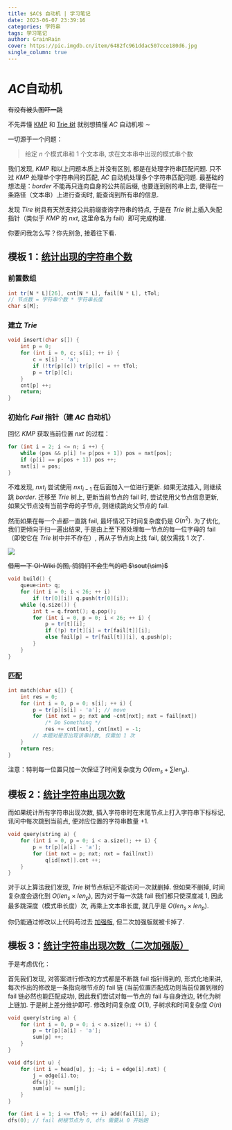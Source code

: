 ```yaml
---
title: $AC$ 自动机 | 学习笔记
date: 2023-06-07 23:39:16
categories: 字符串
tags: 学习笔记
author: GrainRain
cover: https://pic.imgdb.cn/item/6482fc961ddac507cce180d6.jpg
single_column: true
---
```


# $AC$自动机

~~有没有被头图吓一跳~~

不先弄懂 [KMP](https://grainrain.site/2022/10/14/KMP/) 和 [Trie 树](https://grainrain.site/2022/11/11/Trie/) 就别想搞懂 $AC$ 自动机啦 $\sim$

一切源于一个问题：

> 给定 $n$ 个模式串和 $1$ 个文本串, 求在文本串中出现的模式串个数

我们发现, $KMP$ 和以上问题本质上并没有区别, 都是在处理字符串匹配问题. 只不过 $KMP$ 处理单个字符串间的匹配, $AC$ 自动机处理多个字符串匹配问题. 最基础的想法是：$border$ 不能再只连向自身的公共前后缀, 也要连到别的串上去, 使得在一条路径（文本串）上进行查询时, 能查询到所有串的信息. 

发现 $Tire$ 树具有天然支持公共前缀查询字符串的特点, 于是在 $Trie$ 树上插入失配指针（类似于 $KMP$ 的 $nxt$, 这里命名为 $\text{fail}$）即可完成构建. 

你要问我怎么写？你先别急, 接着往下看. 

## 模板 $1$：[统计出现的字符串个数](https://www.luogu.com.cn/problem/P3808)

### 前置数组

```cpp
int tr[N * L][26], cnt[N * L], fail[N * L], tTol;
// 节点数 = 字符串个数 * 字符串长度 
char s[M];
```

### 建立 $Trie$

```cpp
void insert(char s[]) {
    int p = 0;
    for (int i = 0, c; s[i]; ++ i) {
        c = s[i] - 'a';
        if (!tr[p][c]) tr[p][c] = ++ tTol;
        p = tr[p][c];
    }
    cnt[p] ++;
    return;
}
```

### 初始化 $Fail$ 指针（建 $AC$ 自动机）

回忆 $KMP$ 获取当前位置 $nxt$ 的过程：

```cpp
for (int i = 2; i <= n; i ++) {
	while (pos && p[i] != p[pos + 1]) pos = nxt[pos];
	if (p[i] == p[pos + 1]) pos ++;
	nxt[i] = pos;
}
```

不难发现, $nxt_i$ 尝试使用 $nxt_{i - 1}$ 在后面加入一位进行更新. 如果无法插入, 则继续跳 $border$. 迁移至 $Trie$ 树上, 更新当前节点的 $\text{fail}$ 时, 尝试使用父节点信息更新, 如果父节点没有当前字母的子节点, 则继续跳向父节点的 $\text{fail}$. 

然而如果在每一个点都一直跳 $\text{fail}$, 最坏情况下时间复杂度仍是 $O(n^2)$. 为了优化, 我们更倾向于扫一遍出结果, 于是由上至下预处理每一节点的每一位字母的 $\text{fail}$（即使它在 $Trie$ 树中并不存在）, 再从子节点向上找 $\text{fail}$, 就仅需找 $1$ 次了. 

![](https://oi-wiki.org/string/images/ac-automaton1.gif)

~~借用一下 OI-Wiki 的图, 鸽鸽们不会生气的吧 $\sout{\sim}$~~

```cpp
void build() {
    queue<int> q;
    for (int i = 0; i < 26; ++ i) 
        if (tr[0][i]) q.push(tr[0][i]);
    while (q.size()) {
        int t = q.front(); q.pop();
        for (int i = 0, p = 0; i < 26; ++ i) {
            p = tr[t][i];
            if (!p) tr[t][i] = tr[fail[t]][i];
            else fail[p] = tr[fail[t]][i], q.push(p);
        }
    }
}
```

### 匹配

```cpp
int match(char s[]) {
    int res = 0;
    for (int i = 0, p = 0; s[i]; ++ i) {
        p = tr[p][s[i] - 'a']; // move 
		for (int nxt = p; nxt and ~cnt[nxt]; nxt = fail[nxt])
            /* Do Something */
			res += cnt[nxt], cnt[nxt] = -1;
        // 本题对是否出现该串计数, 仅需加 1 次 
    }
    return res;
}
```

注意：特判每一位置只加一次保证了时间复杂度为 $O(lem_s + \sum len_p)$.

## 模板 $2$：[统计字符串出现次数](https://www.luogu.com.cn/problem/P3796)

而如果统计所有字符串出现次数, 插入字符串时在末尾节点上打入字符串下标标记, 讯问中每次跳到当前点, 便对应位置的字符串数量 $+1$.

```cpp
void query(string a) {
	for (int i = 0, p = 0; i < a.size(); ++ i) {
		p = tr[p][a[i] - 'a'];
		for (int nxt = p; nxt; nxt = fail[nxt]) 
			q[id[nxt]].cnt ++;
	}
}
```

对于以上算法我们发现, $Trie$ 树节点标记不能访问一次就删掉. 但如果不删掉, 时间复杂度会退化到 $O(len_s \times len_p)$, 因为对于每一次跳 $\text{fail}$ 我们都只使深度减 $1$, 因此最多跳深度（模式串长度）次, 再乘上文本串长度, 就几乎是 $O(len_s \times len_p)$.

你仍能通过修改以上代码苟过去 [加强版](https://www.luogu.com.cn/problem/P3796), 但二次加强版就被卡掉了.

## 模板 $3$：[统计字符串出现次数（二次加强版）](https://www.luogu.com.cn/problem/P5357)

于是考虑优化：

首先我们发现, 对答案进行修改的方式都是不断跳 $\text{fail}$ 指针得到的, 形式化地来讲, 每次作出的修改是一条指向根节点的 $\text{fail}$ 链 (当前位置匹配成功则当前位置到根的 $\text{fail}$ 链必然也能匹配成功), 因此我们尝试对每一节点的 $\text{fail}$ 与自身连边, 转化为树上链加. 于是树上差分维护即可. 修改时间复杂度 $O(1)$, 子树求和时间复杂度 $O(n)$

```cpp
void query(string a) {
	for (int i = 0, p = 0; i < a.size(); ++ i) {
		p = tr[p][a[i] - 'a'];
		sum[p] ++;
	}
}

void dfs(int u) {
	for (int i = head[u], j; ~i; i = edge[i].nxt) {
		j = edge[i].to;
		dfs(j);
		sum[u] += sum[j];
	}
}
```

```cpp
for (int i = 1; i <= tTol; ++ i) add(fail[i], i);
dfs(0); // fail 树根节点为 0, dfs 需要从 0 开始跑
```
